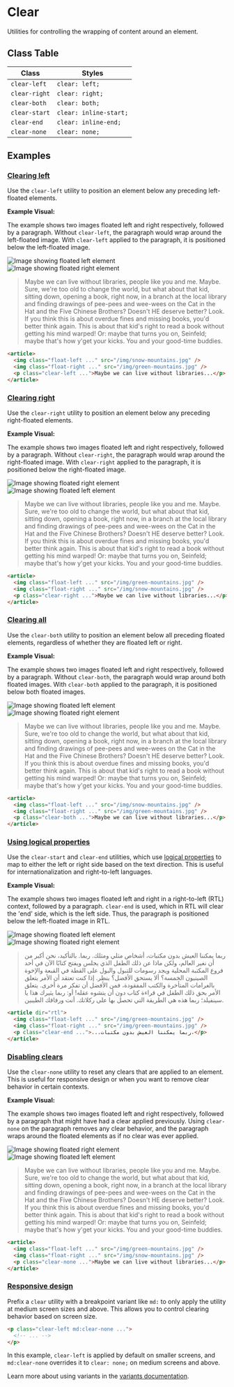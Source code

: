 # Clear

Utilities for controlling the wrapping of content around an element.

## Class Table

| Class         | Styles             |
|---------------|--------------------|
| `clear-left`  | `clear: left;`     |
| `clear-right` | `clear: right;`    |
| `clear-both`  | `clear: both;`    |
| `clear-start` | `clear: inline-start;` |
| `clear-end`   | `clear: inline-end;`   |
| `clear-none`  | `clear: none;`     |

## Examples

### [Clearing left](https://tailwindcss.com/docs/clear#clearing-left)

Use the `clear-left` utility to position an element below any preceding left-floated elements.

**Example Visual:**

The example shows two images floated left and right respectively, followed by a paragraph. Without `clear-left`, the paragraph would wrap around the left-floated image. With `clear-left` applied to the paragraph, it is positioned below the left-floated image.

![Image showing floated left element](https://images.unsplash.com/photo-1554629947-334ff61d85dc?ixid=MnwxMjA3fDB8MHxwaG90by1wYWdlfHx8fGVufDB8fHx8&ixlib=rb-1.2.1&auto=format&fit=crop&w=1000&h=1000&q=90)
![Image showing floated right element](https://images.unsplash.com/photo-1434394354979-a235cd36269d?ixlib=rb-1.2.1&ixid=MnwxMjA3fDB8MHxwaG90by1wYWdlfHx8fGVufDB8fHx8&auto=format&fit=crop&w=1000&h=1000&q=90)

> Maybe we can live without libraries, people like you and me. Maybe. Sure, we're too old to change the world, but what about that kid, sitting down, opening a book, right now, in a branch at the local library and finding drawings of pee-pees and wee-wees on the Cat in the Hat and the Five Chinese Brothers? Doesn't HE deserve better? Look. If you think this is about overdue fines and missing books, you'd better think again. This is about that kid's right to read a book without getting his mind warped! Or: maybe that turns you on, Seinfeld; maybe that's how y'get your kicks. You and your good-time buddies.

```html
<article>
  <img class="float-left ..." src="/img/snow-mountains.jpg" />
  <img class="float-right ..." src="/img/green-mountains.jpg" />
  <p class="clear-left ...">Maybe we can live without libraries...</p>
</article>
```

### [Clearing right](https://tailwindcss.com/docs/clear#clearing-right)

Use the `clear-right` utility to position an element below any preceding right-floated elements.

**Example Visual:**

The example shows two images floated left and right respectively, followed by a paragraph. Without `clear-right`, the paragraph would wrap around the right-floated image. With `clear-right` applied to the paragraph, it is positioned below the right-floated image.

![Image showing floated right element](https://images.unsplash.com/photo-1434394354979-a235cd36269d?ixlib=rb-1.2.1&ixid=MnwxMjA3fDB8MHxwaG90by1wYWdlfHx8fGVufDB8fHx8&auto=format&fit=crop&w=1000&h=1000&q=90)
![Image showing floated left element](https://images.unsplash.com/photo-1554629947-334ff61d85dc?ixid=MnwxMjA3fDB8MHxwaG90by1wYWdlfHx8fGVufDB8fHx8&ixlib=rb-1.2.1&auto=formathttps://images.unsplash.com/photo-1454496522488-7a8e488e8606?ixlib=rb-1.2.1&ixid=MnwxMjA3fDB8MHxwaG90by1wYWdlfHx8fGVufDB8fHx8&auto=format&fit=crop&w=1000&h=1000&q=90)

> Maybe we can live without libraries, people like you and me. Maybe. Sure, we're too old to change the world, but what about that kid, sitting down, opening a book, right now, in a branch at the local library and finding drawings of pee-pees and wee-wees on the Cat in the Hat and the Five Chinese Brothers? Doesn't HE deserve better? Look. If you think this is about overdue fines and missing books, you'd better think again. This is about that kid's right to read a book without getting his mind warped! Or: maybe that turns you on, Seinfeld; maybe that's how y'get your kicks. You and your good-time buddies.

```html
<article>
  <img class="float-left ..." src="/img/green-mountains.jpg" />
  <img class="float-right ..." src="/img/snow-mountains.jpg" />
  <p class="clear-right ...">Maybe we can live without libraries...</p>
</article>
```

### [Clearing all](https://tailwindcss.com/docs/clear#clearing-all)

Use the `clear-both` utility to position an element below all preceding floated elements, regardless of whether they are floated left or right.

**Example Visual:**

The example shows two images floated left and right respectively, followed by a paragraph. Without `clear-both`, the paragraph would wrap around both floated images. With `clear-both` applied to the paragraph, it is positioned below both floated images.

![Image showing floated left element](https://images.unsplash.com/photo-1554629947-334ff61d85dc?ixid=MnwxMjA3fDB8MHxwaG90by1wYWdlfHx8fGVufDB8fHx8&ixlib=rb-1.2.1&auto=formathttps://images.unsplash.com/photo-1454496522488-7a8e488e8606?ixlib=rb-1.2.1&ixid=MnwxMjA3fDB8MHxwaG90by1wYWdlfHx8fGVufDB8fHx8&auto=format&fit=crop&w=1000&h=1000&q=90)
![Image showing floated right element](https://images.unsplash.com/photo-1434394354979-a235cd36269d?ixlib=rb-1.2.1&ixid=MnwxMjA3fDB8MHxwaG90by1wYWdlfHx8fGVufDB8fHx8&auto=format&fit=crop&w=1000&h=1000&q=90)

> Maybe we can live without libraries, people like you and me. Maybe. Sure, we're too old to change the world, but what about that kid, sitting down, opening a book, right now, in a branch at the local library and finding drawings of pee-pees and wee-wees on the Cat in the Hat and the Five Chinese Brothers? Doesn't HE deserve better? Look. If you think this is about overdue fines and missing books, you'd better think again. This is about that kid's right to read a book without getting his mind warped! Or: maybe that turns you on, Seinfeld; maybe that's how y'get your kicks. You and your good-time buddies.

```html
<article>
  <img class="float-left ..." src="/img/snow-mountains.jpg" />
  <img class="float-right ..." src="/img/green-mountains.jpg" />
  <p class="clear-both ...">Maybe we can live without libraries...</p>
</article>
```

### [Using logical properties](https://tailwindcss.com/docs/clear#using-logical-properties)

Use the `clear-start` and `clear-end` utilities, which use [logical properties](https://developer.mozilla.org/en-US/docs/Web/CSS/CSS_Logical_Properties/Basic_concepts) to map to either the left or right side based on the text direction. This is useful for internationalization and right-to-left languages.

**Example Visual:**

The example shows two images floated left and right in a right-to-left (RTL) context, followed by a paragraph. `clear-end` is used, which in RTL will clear the 'end' side, which is the left side. Thus, the paragraph is positioned below the left-floated image in RTL.

![Image showing floated left element](https://images.unsplash.com/photo-1554629947-334ff61d85dc?ixid=MnwxMjA3fDB8MHxwaG90by1wYWdlfHx8fGVufDB8fHx8&ixlib=rb-1.2.1&auto=format&fit=crop&w=1000&h=1000&q=90)
![Image showing floated right element](https://images.unsplash.com/photo-1434394354979-a235cd36269d?ixlib=rb-1.2.1&ixid=MnwxMjA3fDB8MHxwaG90by1wYWdlfHx8fGVufDB8fHx8&auto=format&fit=crop&w=1000&h=1000&q=90)

> ربما يمكننا العيش بدون مكتبات، أشخاص مثلي ومثلك. ربما. بالتأكيد، نحن أكبر من أن نغير العالم، ولكن ماذا عن ذلك الطفل الذي يجلس ويفتح كتابًا الآن في أحد فروع المكتبة المحلية ويجد رسومات للتبول والبول على القطة في القبعة والإخوة الصينيون الخمسة؟ ألا يستحق الأفضل؟ ينظر. إذا كنت تعتقد أن الأمر يتعلق بالغرامات المتأخرة والكتب المفقودة، فمن الأفضل أن تفكر مرة أخرى. يتعلق الأمر بحق ذلك الطفل في قراءة كتاب دون أن يتشوه عقله! أو: ربما يثيرك هذا يا سينفيلد؛ ربما هذه هي الطريقة التي تحصل بها على ركلاتك. أنت ورفاقك الطيبين.

```html
<article dir="rtl">
  <img class="float-left ..." src="/img/green-mountains.jpg" />
  <img class="float-right ..." src="/img/green-mountains.jpg" />
  <p class="clear-end ...">...ربما يمكننا العيش بدون مكتبات،</p>
</article>
```

### [Disabling clears](https://tailwindcss.com/docs/clear#disabling-clears)

Use the `clear-none` utility to reset any clears that are applied to an element. This is useful for responsive design or when you want to remove clear behavior in certain contexts.

**Example Visual:**

The example shows two images floated left and right respectively, followed by a paragraph that might have had a clear applied previously. Using `clear-none` on the paragraph removes any clear behavior, and the paragraph wraps around the floated elements as if no clear was ever applied.

![Image showing floated right element](https://images.unsplash.com/photo-1434394354979-a235cd36269d?ixlib=rb-1.2.1&ixid=MnwxMjA3fDB8MHxwaG90by1wYWdlfHx8fGVufDB8fHx8&auto=format&fit=crop&w=1000&h=1000&q=90)
![Image showing floated left element](https://images.unsplash.com/photo-1554629947-334ff61d85dc?ixid=MnwxMjA3fDB8MHxwaG90by1wYWdlfHx8fGVufDB8fHx8&ixlib=rb-1.2.1&auto=formathttps://images.unsplash.com/photo-1454496522488-7a8e488e8606?ixlib=rb-1.2.1&ixid=MnwxMjA3fDB8MHxwaG90by1wYWdlfHx8fGVufDB8fHx8&auto=format&fit=crop&w=1000&h=1000&q=90)

> Maybe we can live without libraries, people like you and me. Maybe. Sure, we're too old to change the world, but what about that kid, sitting down, opening a book, right now, in a branch at the local library and finding drawings of pee-pees and wee-wees on the Cat in the Hat and the Five Chinese Brothers? Doesn't HE deserve better? Look. If you think this is about overdue fines and missing books, you'd better think again. This is about that kid's right to read a book without getting his mind warped! Or: maybe that turns you on, Seinfeld; maybe that's how y'get your kicks. You and your good-time buddies.

```html
<article>
  <img class="float-left ..." src="/img/green-mountains.jpg" />
  <img class="float-right ..." src="/img/snow-mountains.jpg" />
  <p class="clear-none ...">Maybe we can live without libraries...</p>
</article>
```

### [Responsive design](https://tailwindcss.com/docs/clear#responsive-design)

Prefix a `clear` utility with a breakpoint variant like `md:` to only apply the utility at medium screen sizes and above. This allows you to control clearing behavior based on screen size.

```html
<p class="clear-left md:clear-none ...">
  <!-- ... -->
</p>
```

In this example, `clear-left` is applied by default on smaller screens, and `md:clear-none` overrides it to `clear: none;` on medium screens and above.

Learn more about using variants in the [variants documentation](https://tailwindcss.com/docs/hover-focus-and-other-states).
